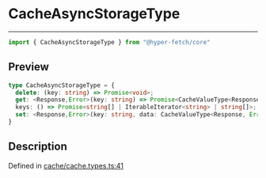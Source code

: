 

# CacheAsyncStorageType

<div class="api-docs__separator" data-reactroot="">

---

</div><div class="api-docs__import" data-reactroot="">

```ts
import { CacheAsyncStorageType } from "@hyper-fetch/core"
```

</div><div class="api-docs__section">

## Preview

</div><div class="api-docs__preview type">

```ts
type CacheAsyncStorageType = {
  delete: (key: string) => Promise<void>; 
  get: <Response,Error>(key: string) => Promise<CacheValueType<Response, Error> | undefined>; 
  keys: () => Promise<string[] | IterableIterator<string> | string[]>; 
  set: <Response,Error>(key: string, data: CacheValueType<Response, Error>) => Promise<void>; 
}
```

</div><div class="api-docs__section">

## Description

</div><div class="api-docs__description"><span class="api-docs__do-not-parse">



</span></div><p class="api-docs__definition">

Defined in [cache/cache.types.ts:41](https://github.com/BetterTyped/hyper-fetch/blob/479dcad6/packages/core/src/cache/cache.types.ts#L41)

</p>